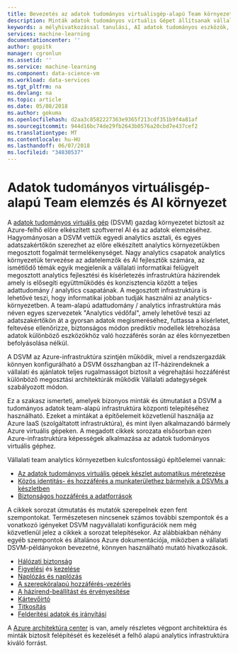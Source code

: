 ```yaml
---
title: Bevezetés az adatok tudományos virtuálisgép-alapú Team környezetek - Azure |} Microsoft Docs
description: Minták adatok tudományos virtuális Gépet állítsanak vállalati csapatok környezet üzembe helyezéséhez.
keywords: a mélyhivatkozással tanulási, AI adatok tudományos eszközök, a adatok tudományos virtuális gép, a földrajzi analytics, a csapat az tudományos folyamata
services: machine-learning
documentationcenter: ''
author: gopitk
manager: cgronlun
ms.assetid: ''
ms.service: machine-learning
ms.component: data-science-vm
ms.workload: data-services
ms.tgt_pltfrm: na
ms.devlang: na
ms.topic: article
ms.date: 05/08/2018
ms.author: gokuma
ms.openlocfilehash: d2aa3c8582227363e9365f213cdf351b9f4a81af
ms.sourcegitcommit: 944d16bc74de29fb2643b0576a20cbd7e437cef2
ms.translationtype: MT
ms.contentlocale: hu-HU
ms.lasthandoff: 06/07/2018
ms.locfileid: "34830537"
---
```

# <a name="data-science-virtual-machine-based-team-analytics-and-ai-environment"></a>Adatok tudományos virtuálisgép-alapú Team elemzés és AI környezet 
A [adatok tudományos virtuális gép](overview.md) (DSVM) gazdag környezetet biztosít az Azure-felhő előre elkészített szoftverrel AI és az adatok elemzéséhez. Hagyományosan a DSVM vettük egyedi analytics asztali, és egyes adatszakértőkön szerezhet az előre elkészített analytics környezetükben megosztott fogalmát termelékenységet. Nagy analytics csapatok analytics környezetük tervezése az adatelemzők és AI fejlesztők számára, az ismétlődő témák egyik megjelenik a vállalati informatikai felügyelt megosztott analytics fejlesztési és kísérletezés infrastruktúra házirendek amely is elősegíti együttműködés és konzisztencia között a teljes adattudomány / analytics csapatának. A megosztott infrastruktúra is lehetővé teszi, hogy informatikai jobban tudják használni az analytics-környezetben. A team-alapú adattudomány / analytics infrastruktúra más néven egyes szervezetek "Analytics védőfal", amely lehetővé teszi az adatszakértőkön át a gyorsan adatok megismeréséhez, futtassa a kísérletet, feltevése ellenőrizze, biztonságos módon prediktív modellek létrehozása adatok különböző eszközökhöz való hozzáférés során az éles környezetben befolyásolása nélkül. 

A DSVM az Azure-infrastruktúra szintjén működik, mivel a rendszergazdák könnyen konfigurálható a DSVM összhangban az IT-házirendeknek a vállalati és ajánlatok teljes rugalmasságot biztosít a végrehajtási hozzáférést különböző megosztási architektúrák működik Vállalati adategységek szabályozott módon. 

Ez a szakasz ismerteti, amelyek bizonyos minták és útmutatást a DSVM a tudományos adatok team-alapú infrastruktúra központi telepítéséhez használható.  Ezeket a mintákat a építőelemeit közvetlenül használja az Azure IaaS (szolgáltatott infrastruktúra), és mint ilyen alkalmazandó bármely Azure virtuális gépeken. A megadott cikkek sorozata elsősorban ezen Azure-infrastruktúra képességek alkalmazása az adatok tudományos virtuális géphez. 

Vállalati team analytics környezetben kulcsfontosságú építőelemei vannak:

* [Az adatok tudományos virtuális gépek készlet automatikus méretezése](dsvm-pools.md)
* [Közös identitás- és hozzáférés a munkaterülethez bármelyik a DSVMs a készletben](dsvm-common-identity.md)
* [Biztonságos hozzáférés a adatforrások](dsvm-secure-access-keys.md)


A cikkek sorozat útmutatás és mutatók szerepelnek ezen fent szempontokat. Természetesen nincsenek számos további szempontok és a vonatkozó igényeket DSVM nagyvállalati konfigurációk nem még közvetlenül jelez a cikkek a sorozat telepítésekor. Az alábbiakban néhány egyéb szempontok és általános Azure dokumentációja, miközben a vállalati DSVM-példányokon bevezetné, könnyen használható mutató hivatkozások. 

* [Hálózati biztonság](https://docs.microsoft.com/azure/security/azure-network-security)
* [Figyelési](https://docs.microsoft.com/azure/virtual-machines/windows/monitor) és [kezelése](https://docs.microsoft.com/azure/virtual-machines/windows/maintenance-and-updates)
* [Naplózás és naplózás](https://docs.microsoft.com/azure/security/azure-log-audit)
* [A szerepköralapú hozzáférés-vezérlés](https://docs.microsoft.com/azure/role-based-access-control/overview)
* [A házirend-beállítást és érvényesítése](https://docs.microsoft.com/azure/azure-policy/azure-policy-introduction)
* [Kártevőirtó](https://docs.microsoft.com/azure/security/azure-security-antimalware)
* [Titkosítás](https://docs.microsoft.com/azure/virtual-machines/windows/encrypt-disks)
* [Felderítési adatok és irányítási](https://docs.microsoft.com/azure/data-catalog/)

A [Azure architektúra center](https://docs.microsoft.com/en-us/azure/architecture/) is van, amely részletes végpont architektúra és minták biztosít felépítését és kezelését a felhő alapú analytics infrastruktúra kiváló forrást. 
